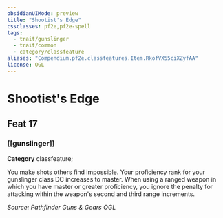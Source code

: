 ```yaml
---
obsidianUIMode: preview
title: "Shootist's Edge"
cssclasses: pf2e,pf2e-spell
tags:
  - trait/gunslinger
  - trait/common
  - category/classfeature
aliases: "Compendium.pf2e.classfeatures.Item.RkofVX55ciXZyfAA"
license: OGL
---
```

# Shootist's Edge
## Feat 17
### [[gunslinger]]

**Category** classfeature; 




You make shots others find impossible. Your proficiency rank for your gunslinger class DC increases to master. When using a ranged weapon in which you have master or greater proficiency, you ignore the penalty for attacking within the weapon's second and third range increments.

*Source: Pathfinder Guns & Gears*
*OGL*